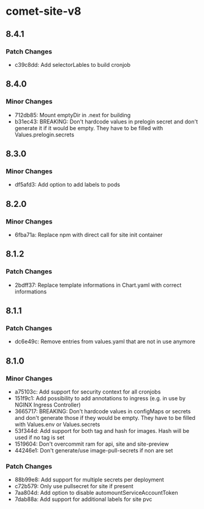 # comet-site-v8

## 8.4.1

### Patch Changes

- c39c8dd: Add selectorLables to build cronjob

## 8.4.0

### Minor Changes

- 712db85: Mount emptyDir in .next for building
- b31ec43: BREAKING: Don't hardcode values in prelogin secret and don't generate it if it would be empty. They have to be filled with Values.prelogin.secrets

## 8.3.0

### Minor Changes

- df5afd3: Add option to add labels to pods

## 8.2.0

### Minor Changes

- 6fba71a: Replace npm with direct call for site init container

## 8.1.2

### Patch Changes

- 2bdff37: Replace template informations in Chart.yaml with correct informations

## 8.1.1

### Patch Changes

- dc6e49c: Remove entries from values.yaml that are not in use anymore

## 8.1.0

### Minor Changes

- a75103c: Add support for security context for all cronjobs
- 151f9c1: Add possibility to add annotations to ingress (e.g. in use by NGINX Ingress Controller)
- 3665717: BREAKING: Don't hardcode values in configMaps or secrets and don't generate those if they would be empty. They have to be filled with Values.env or Values.secrets
- 53f344d: Add support for both tag and hash for images. Hash will be used if no tag is set
- 1519604: Don't overcommit ram for api, site and site-preview
- 44246e1: Don't generate/use image-pull-secrets if non are set

### Patch Changes

- 88b99e8: Add support for multiple secrets per deployment
- c72b579: Only use pullsecret for site if present
- 7aa804d: Add option to disable automountServiceAccountToken
- 7dab88a: Add support for additional labels for site pvc
